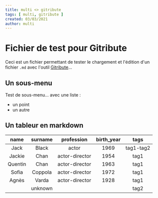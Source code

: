 ```yaml
---
title: multi <> gitribute
tags: [ multi, gitribute ]
created: 03/03/2021
author: multi
---
```


# Fichier de test pour Gitribute

Ceci est un fichier permettant de tester le chargement et l'édition d'un fichier `.md` avec l'outil [Gitribute](https://gitlab.com/multi-coop/gitribute)...

## Un sous-menu

Test de sous-menu... avec une liste : 

- un point 
- un autre

## Un tableur en markdown

|name|surname|profession|birth_year|tags|
|:-:|:-:|:-:|:-:|:-:|
|Jack|Black|actor|1969|tag1-tag2|
|Jackie|Chan|actor-director|1954|tag1|
|Quentin|Chan|actor-director|1963|tag1|
|Sofia|Coppola|actor-director|1972|tag1|
|Agnès|Varda|actor-director|1928|tag1|
||unknown|||tag2|
